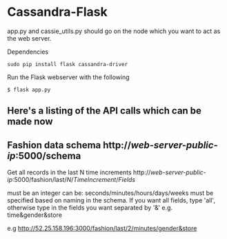 # Cassandra-Flask
app.py and cassie_utils.py should go on the node which you want to act as the web server.

Dependencies
```
sudo pip install flask cassandra-driver
```

Run the Flask webserver with the following
```
$ flask app.py
```

Here's a listing of the API calls which can be made now
-------------------------------------------------------------------------------------------------------------------
Fashion data schema
http://*web-server-public-ip*:5000/schema
-------------------------------------------------------------------------------------------------------------------
Get all records in the last N time increments
http://*web-server-public-ip*:5000/fashion/last/*N*/*TimeIncrement*/*Fields*

   <N> must be an integer
   <TimeIncrement> can be: seconds/minutes/hours/days/weeks
   <Fields> must be specified based on naming in the schema. If you want all fields, type 'all', otherwise type in the fields you want separated by '&' e.g. time&gender&store

   e.g http://52.25.158.196:3000/fashion/last/2/minutes/gender&store 
